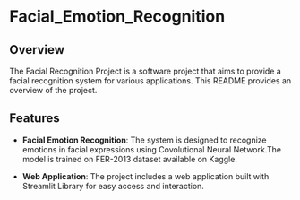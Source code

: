 # Facial_Emotion_Recognition

## Overview

The Facial Recognition Project is a software project that aims to provide a facial recognition system for various applications. This README provides an overview of the project.

## Features

- **Facial Emotion Recognition**: The system is designed to recognize emotions in facial expressions using Covolutional Neural Network.The model is trained on FER-2013 dataset available on Kaggle.

- **Web Application**: The project includes a web application built with Streamlit Library for easy access and interaction.








